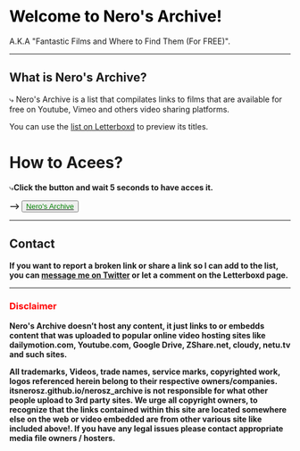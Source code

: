 # <span style="color: black">Welcome to Nero's Archive!</span>
A.K.A "Fantastic Films and Where to Find Them (For FREE)".

---

## What is Nero's Archive?

⤷ Nero's Archive is a list that compilates links to films that are available for free on Youtube, Vimeo and others video sharing platforms.

You can use the [list on Letterboxd](https://github.com/itsnerosz/nerosz_archive/edit/main/README.md) to preview its titles.

# How to Acees?

⤷<b>Click the button and wait 5 seconds to have acces it.<b>
 
⟶ <button>
<a href="https://itsnerosz.github.io/nerosz_archive/list.md"><span style="color: green">Nero's Archive</span></a>
</button>

 ---

## Contact
 
If you want to report a broken link or share a link so I can add to the list, you can [message me on Twitter](https://twitter.com/messages/compose?recipient_id=1304275202470277120) or let a comment on the Letterboxd page.

 ---
 
### <span style="color: red">Disclaimer</span>

Nero's Archive doesn’t host any content, it just links to or embedds content that was uploaded to popular online video hosting sites like dailymotion.com, Youtube.com, Google Drive, ZShare.net, cloudy, netu.tv and such sites.
 
All trademarks, Videos, trade names, service marks, copyrighted work, logos referenced herein belong to their respective owners/companies. itsnerosz.github.io/nerosz_archive is not responsible for what other people upload to 3rd party sites. We urge all copyright owners, to recognize that the links contained within this site are located somewhere else on the web or video embedded are from other various site like included above!. If you have any legal issues please contact appropriate media file owners / hosters.

